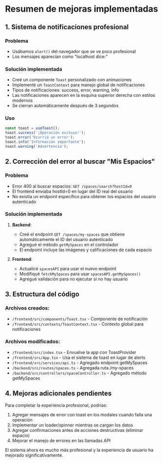 # Resumen de mejoras implementadas

## 1. Sistema de notificaciones profesional

### Problema
- Usábamos `alert()` del navegador que se ve poco profesional
- Los mensajes aparecían como "localhost dice:"

### Solución implementada
- Creé un componente `Toast` personalizado con animaciones
- Implementé un `ToastContext` para manejo global de notificaciones
- Tipos de notificaciones: success, error, warning, info
- Las notificaciones aparecen en la esquina superior derecha con estilos modernos
- Se cierran automáticamente después de 3 segundos

### Uso
```typescript
const toast = useToast();
toast.success('¡Operación exitosa!');
toast.error('Ocurrió un error');
toast.info('Información importante');
toast.warning('Advertencia');
```

## 2. Corrección del error al buscar "Mis Espacios"

### Problema
- Error 400 al buscar espacios: `GET /spaces/search?hostId=0`
- El frontend enviaba hostId=0 en lugar del ID real del usuario
- No existía un endpoint específico para obtener los espacios del usuario autenticado

### Solución implementada
1. **Backend**:
   - Creé el endpoint `GET /spaces/my-spaces` que obtiene automáticamente el ID del usuario autenticado
   - Agregué el método `getMySpaces` en el controlador
   - El endpoint incluye las imágenes y calificaciones de cada espacio

2. **Frontend**:
   - Actualicé `spacesAPI` para usar el nuevo endpoint
   - Modifiqué `fetchMySpaces` para usar `spacesAPI.getMySpaces()`
   - Agregué validación para no ejecutar si no hay usuario

## 3. Estructura del código

### Archivos creados:
- `/frontend/src/components/Toast.tsx` - Componente de notificación
- `/frontend/src/contexts/ToastContext.tsx` - Contexto global para notificaciones

### Archivos modificados:
- `/frontend/src/index.tsx` - Envuelve la app con ToastProvider
- `/frontend/src/App.tsx` - Usa el sistema de toast en lugar de alerts
- `/frontend/src/services/api.ts` - Agregado endpoint getMySpaces
- `/backend/src/routes/spaces.ts` - Agregada ruta /my-spaces
- `/backend/src/controllers/spaceController.ts` - Agregado método getMySpaces

## 4. Mejoras adicionales pendientes

Para completar la experiencia profesional, podrías:
1. Agregar mensajes de error con toast en los modales cuando falla una operación
2. Implementar un loader/spinner mientras se cargan los datos
3. Agregar confirmaciones antes de acciones destructivas (eliminar espacio)
4. Mejorar el manejo de errores en las llamadas API

El sistema ahora es mucho más profesional y la experiencia de usuario ha mejorado significativamente.